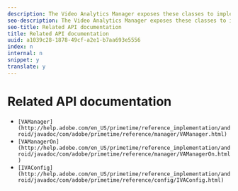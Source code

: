 ```yaml
---
description: The Video Analytics Manager exposes these classes to implement video tracking in your player.
seo-description: The Video Analytics Manager exposes these classes to implement video tracking in your player.
seo-title: Related API documentation
title: Related API documentation
uuid: a1039c28-1878-49cf-a2e1-b7aa693e5556
index: n
internal: n
snippet: y
translate: y
---
```


# Related API documentation



* `[VAManager](http://help.adobe.com/en_US/primetime/reference_implementation/android/javadoc/com/adobe/primetime/reference/manager/VAManager.html)`
* `[VAManagerOn](http://help.adobe.com/en_US/primetime/reference_implementation/android/javadoc/com/adobe/primetime/reference/manager/VAManagerOn.html)`
* `[IVAConfig](http://help.adobe.com/en_US/primetime/reference_implementation/android/javadoc/com/adobe/primetime/reference/config/IVAConfig.html)`
